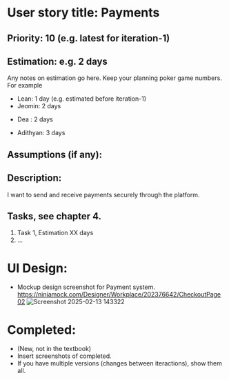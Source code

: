 
# User story title: Payments

## Priority: 10 (e.g. latest for iteration-1)

## Estimation: e.g. 2 days
Any notes on estimation go here. Keep your planning poker game numbers. For example
* Lean: 1 day (e.g. estimated before iteration-1)
* Jeomin: 2 days
- Dea : 2 days
* Adithyan: 3 days

## Assumptions (if any):

## Description: 
I want to send and receive payments securely through the platform.

## Tasks, see chapter 4.

1. Task 1, Estimation XX days
2. ...


# UI Design:
* Mockup design screenshot for Payment system. https://ninjamock.com/Designer/Workplace/202376642/CheckoutPage02
![Screenshot 2025-02-13 143322](https://github.com/user-attachments/assets/a513c750-1f7a-4e68-9009-012e3cbd6285)

# Completed:
* (New, not in the textbook) 
* Insert screenshots of completed. 
* If you have multiple versions (changes between iteractions), show them all.

